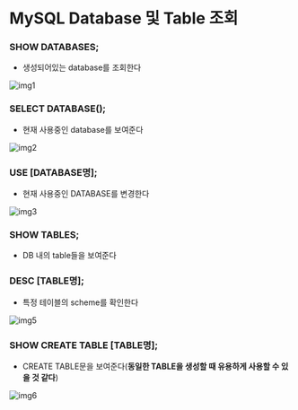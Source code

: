 # MySQL Database 및 Table 조회
### SHOW DATABASES;
* 생성되어있는 database를 조회한다

![img1](https://user-images.githubusercontent.com/80478750/172503933-db8299cd-7ed8-4c63-a776-7d60806590a4.PNG)

### SELECT DATABASE();
* 현재 사용중인 database를 보여준다

![img2](https://user-images.githubusercontent.com/80478750/172503943-9f0181c3-43da-478c-bf5e-a9359282b332.PNG)

### USE [DATABASE명];
* 현재 사용중인 DATABASE를 변경한다

![img3](https://user-images.githubusercontent.com/80478750/172503946-dba18800-c426-46b1-8b6a-b2c666515cc2.PNG)

### SHOW TABLES;
* DB 내의 table들을 보여준다


### DESC [TABLE명];
* 특정 테이블의 scheme를 확인한다

![img5](https://user-images.githubusercontent.com/80478750/172503947-60ac6424-d8d4-4471-9ff0-1d92eba6d962.PNG)



### SHOW CREATE TABLE [TABLE명];
* CREATE TABLE문을 보여준다(**동일한 TABLE을 생성할 때 유용하게 사용할 수 있을 것 같다**)

![img6](https://user-images.githubusercontent.com/80478750/172503948-75f106df-cfda-4dad-9a17-ee27e2fd8aab.PNG)












